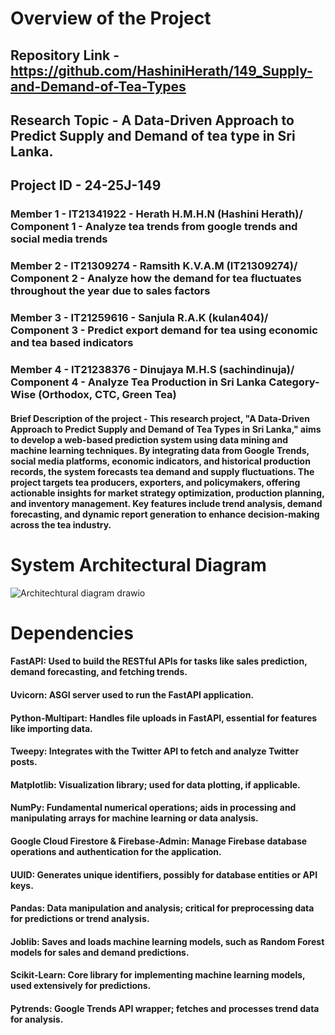 # Overview of the Project 

## Repository Link - https://github.com/HashiniHerath/149_Supply-and-Demand-of-Tea-Types
## Research Topic - A Data-Driven Approach to Predict Supply and Demand of tea type in Sri Lanka.
## Project ID - 24-25J-149

### Member 1 - IT21341922 - Herath H.M.H.N (Hashini Herath)/ Component 1 - Analyze tea trends from google trends and social media trends 
### Member 2 - IT21309274 - Ramsith K.V.A.M (IT21309274)/ Component 2 - Analyze how the demand for tea fluctuates throughout the year due to sales factors
### Member 3 - IT21259616 - Sanjula R.A.K (kulan404)/ Component 3 - Predict export demand for tea using economic and tea based indicators  
### Member 4 - IT21238376 - Dinujaya M.H.S (sachindinuja)/ Component 4 - Analyze Tea Production in Sri Lanka Category-Wise (Orthodox, CTC, Green Tea)

#### Brief Description of the project - This research project, "A Data-Driven Approach to Predict Supply and Demand of Tea Types in Sri Lanka," aims to develop a web-based prediction system using data mining and machine learning techniques. By integrating data from Google Trends, social media platforms, economic indicators, and historical production records, the system forecasts tea demand and supply fluctuations. The project targets tea producers, exporters, and policymakers, offering actionable insights for market strategy optimization, production planning, and inventory management. Key features include trend analysis, demand forecasting, and dynamic report generation to enhance decision-making across the tea industry. 

# System Architectural Diagram

![Architechtural diagram drawio](https://github.com/user-attachments/assets/138e3096-fb62-4fd2-8c04-f8796f1d78be)

# Dependencies

#### FastAPI: Used to build the RESTful APIs for tasks like sales prediction, demand forecasting, and fetching trends.
#### Uvicorn: ASGI server used to run the FastAPI application.
#### Python-Multipart: Handles file uploads in FastAPI, essential for features like importing data.
#### Tweepy: Integrates with the Twitter API to fetch and analyze Twitter posts.
#### Matplotlib: Visualization library; used for data plotting, if applicable.
#### NumPy: Fundamental numerical operations; aids in processing and manipulating arrays for machine learning or data analysis.
#### Google Cloud Firestore & Firebase-Admin: Manage Firebase database operations and authentication for the application.
#### UUID: Generates unique identifiers, possibly for database entities or API keys.
#### Pandas: Data manipulation and analysis; critical for preprocessing data for predictions or trend analysis.
#### Joblib: Saves and loads machine learning models, such as Random Forest models for sales and demand predictions.
#### Scikit-Learn: Core library for implementing machine learning models, used extensively for predictions.
#### Pytrends: Google Trends API wrapper; fetches and processes trend data for analysis.
